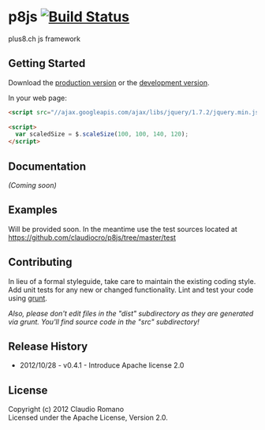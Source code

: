 # p8js [![Build Status](https://travis-ci.org/claudiocro/p8js.png?branch=master)](https://travis-ci.org/claudiocro/p8js)

plus8.ch js framework

## Getting Started
Download the [production version][min] or the [development version][max].

[min]: https://raw.github.com/claudiocro/p8js/master/dist/p8js-jquery.min.js
[max]: https://raw.github.com/claudiocro/p8js/master/dist/p8js-jquery.js

[min]: https://raw.github.com/claudiocro/p8js/master/dist/p8js-jqueryui.min.js
[max]: https://raw.github.com/claudiocro/p8js/master/dist/p8js-jqueryui.js

In your web page:

```html
<script src="//ajax.googleapis.com/ajax/libs/jquery/1.7.2/jquery.min.js"></script>
  
<script>
  var scaledSize = $.scaleSize(100, 100, 140, 120);
</script>
```

## Documentation
_(Coming soon)_

## Examples
Will be provided soon. In the meantime use the test sources located at https://github.com/claudiocro/p8js/tree/master/test

## Contributing
In lieu of a formal styleguide, take care to maintain the existing coding style. Add unit tests for any new or changed functionality. Lint and test your code using [grunt](https://github.com/cowboy/grunt).

_Also, please don't edit files in the "dist" subdirectory as they are generated via grunt. You'll find source code in the "src" subdirectory!_

## Release History
<ul>
<li>2012/10/28 - v0.4.1 - Introduce Apache license 2.0</li>
</ul>

## License
Copyright (c) 2012 Claudio Romano  
Licensed under the Apache License, Version 2.0.
